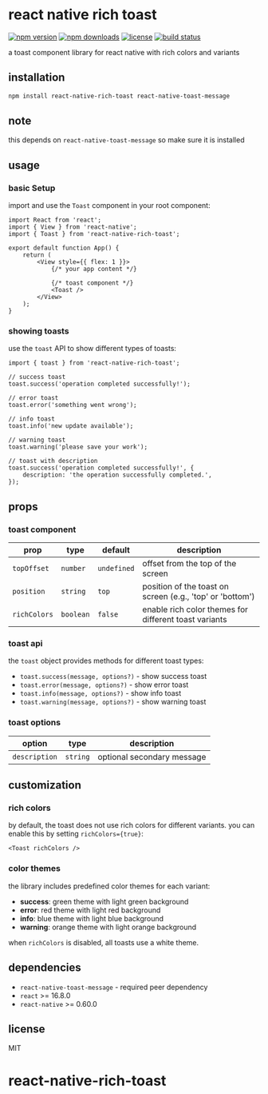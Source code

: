 # react native rich toast

[![npm version](https://badge.fury.io/js/react-native-rich-toast.svg)](https://badge.fury.io/js/react-native-rich-toast)
[![npm downloads](https://img.shields.io/npm/dm/react-native-rich-toast.svg)](https://www.npmjs.com/package/react-native-rich-toast)
[![license](https://img.shields.io/npm/l/react-native-rich-toast.svg)](https://github.com/laurentcodes/react-native-rich-toast/blob/main/LICENSE)
[![build status](https://img.shields.io/github/actions/workflow/status/laurentcodes/react-native-rich-toast/npm-publish.yml?branch=main)](https://github.com/laurentcodes/react-native-rich-toast/actions)

a toast component library for react native with rich colors and variants

## installation

```bash
npm install react-native-rich-toast react-native-toast-message
```

## note

this depends on `react-native-toast-message` so make sure it is installed

## usage

### basic Setup

import and use the `Toast` component in your root component:

```tsx
import React from 'react';
import { View } from 'react-native';
import { Toast } from 'react-native-rich-toast';

export default function App() {
	return (
		<View style={{ flex: 1 }}>
			{/* your app content */}

			{/* toast component */}
			<Toast />
		</View>
	);
}
```

### showing toasts

use the `toast` API to show different types of toasts:

```tsx
import { toast } from 'react-native-rich-toast';

// success toast
toast.success('operation completed successfully!');

// error toast
toast.error('something went wrong');

// info toast
toast.info('new update available');

// warning toast
toast.warning('please save your work');

// toast with description
toast.success('operation completed successfully!', {
	description: 'the operation successfully completed.',
});
```

## props

### toast component

| prop         | type      | default     | description                                               |
| ------------ | --------- | ----------- | --------------------------------------------------------- |
| `topOffset`  | `number`  | `undefined` | offset from the top of the screen                         |
| `position`   | `string`  | `top`       | position of the toast on screen (e.g., 'top' or 'bottom') |
| `richColors` | `boolean` | `false`     | enable rich color themes for different toast variants     |

### toast api

the `toast` object provides methods for different toast types:

- `toast.success(message, options?)` - show success toast
- `toast.error(message, options?)` - show error toast
- `toast.info(message, options?)` - show info toast
- `toast.warning(message, options?)` - show warning toast

### toast options

| option        | type     | description                |
| ------------- | -------- | -------------------------- |
| `description` | `string` | optional secondary message |

## customization

### rich colors

by default, the toast does not use rich colors for different variants. you can enable this by setting `richColors={true}`:

```tsx
<Toast richColors />
```

### color themes

the library includes predefined color themes for each variant:

- **success**: green theme with light green background
- **error**: red theme with light red background
- **info**: blue theme with light blue background
- **warning**: orange theme with light orange background

when `richColors` is disabled, all toasts use a white theme.

## dependencies

- `react-native-toast-message` - required peer dependency
- `react` >= 16.8.0
- `react-native` >= 0.60.0

## license

MIT

# react-native-rich-toast
